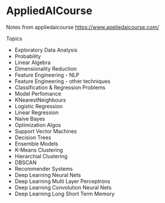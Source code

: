 # AppliedAICourse
Notes from appliedaicourse https://www.appliedaicourse.com/ 

Topics

* Exploratory Data Analysis 
* Probability 
* Linear Algebra 
* Dimensionality Reduction
* Feature Engineering - NLP 
* Feature Engineering - other techniques 
* Classification & Regression Problems 
* Model Perfomance
* KNearestNeighbours
* Logistic Regression 
* Linear Regression
* Naive Bayes 
* Optimization Algos
* Support Vector Machines 
* Decision Trees 
* Ensemble Models
* K-Means Clustering 
* Hierarchial Clustering 
* DBSCAN
* Recommender Systems
* Deep Learning Neural Nets 
* Deep Learning Multi Layer Perceptrons 
* Deep Learning Convolution Neural Nets 
* Deep Learning Long Short Term Memory 




